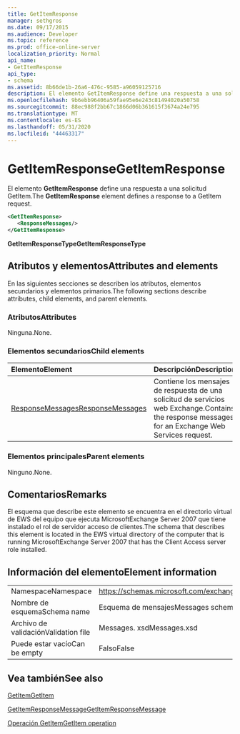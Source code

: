 ```yaml
---
title: GetItemResponse
manager: sethgros
ms.date: 09/17/2015
ms.audience: Developer
ms.topic: reference
ms.prod: office-online-server
localization_priority: Normal
api_name:
- GetItemResponse
api_type:
- schema
ms.assetid: 8b66de1b-26a6-476c-9585-a96059125716
description: El elemento GetItemResponse define una respuesta a una solicitud GetItem.
ms.openlocfilehash: 9b6ebb96406a59fae95e6e243c81494020a50758
ms.sourcegitcommit: 88ec988f2bb67c1866d06b361615f3674a24e795
ms.translationtype: MT
ms.contentlocale: es-ES
ms.lasthandoff: 05/31/2020
ms.locfileid: "44463317"
---
```

# <a name="getitemresponse"></a><span data-ttu-id="53eba-103">GetItemResponse</span><span class="sxs-lookup"><span data-stu-id="53eba-103">GetItemResponse</span></span>

<span data-ttu-id="53eba-104">El elemento **GetItemResponse** define una respuesta a una solicitud GetItem.</span><span class="sxs-lookup"><span data-stu-id="53eba-104">The **GetItemResponse** element defines a response to a GetItem request.</span></span> 
  
```xml
<GetItemResponse>
   <ResponseMessages/>
</GetItemResponse>
```

 <span data-ttu-id="53eba-105">**GetItemResponseType**</span><span class="sxs-lookup"><span data-stu-id="53eba-105">**GetItemResponseType**</span></span>
## <a name="attributes-and-elements"></a><span data-ttu-id="53eba-106">Atributos y elementos</span><span class="sxs-lookup"><span data-stu-id="53eba-106">Attributes and elements</span></span>

<span data-ttu-id="53eba-107">En las siguientes secciones se describen los atributos, elementos secundarios y elementos primarios.</span><span class="sxs-lookup"><span data-stu-id="53eba-107">The following sections describe attributes, child elements, and parent elements.</span></span>
  
### <a name="attributes"></a><span data-ttu-id="53eba-108">Atributos</span><span class="sxs-lookup"><span data-stu-id="53eba-108">Attributes</span></span>

<span data-ttu-id="53eba-109">Ninguna.</span><span class="sxs-lookup"><span data-stu-id="53eba-109">None.</span></span>
  
### <a name="child-elements"></a><span data-ttu-id="53eba-110">Elementos secundarios</span><span class="sxs-lookup"><span data-stu-id="53eba-110">Child elements</span></span>

|<span data-ttu-id="53eba-111">**Elemento**</span><span class="sxs-lookup"><span data-stu-id="53eba-111">**Element**</span></span>|<span data-ttu-id="53eba-112">**Descripción**</span><span class="sxs-lookup"><span data-stu-id="53eba-112">**Description**</span></span>|
|:-----|:-----|
|[<span data-ttu-id="53eba-113">ResponseMessages</span><span class="sxs-lookup"><span data-stu-id="53eba-113">ResponseMessages</span></span>](responsemessages.md) <br/> |<span data-ttu-id="53eba-114">Contiene los mensajes de respuesta de una solicitud de servicios web Exchange.</span><span class="sxs-lookup"><span data-stu-id="53eba-114">Contains the response messages for an Exchange Web Services request.</span></span>  <br/> |
   
### <a name="parent-elements"></a><span data-ttu-id="53eba-115">Elementos principales</span><span class="sxs-lookup"><span data-stu-id="53eba-115">Parent elements</span></span>

<span data-ttu-id="53eba-116">Ninguno.</span><span class="sxs-lookup"><span data-stu-id="53eba-116">None.</span></span>
  
## <a name="remarks"></a><span data-ttu-id="53eba-117">Comentarios</span><span class="sxs-lookup"><span data-stu-id="53eba-117">Remarks</span></span>

<span data-ttu-id="53eba-118">El esquema que describe este elemento se encuentra en el directorio virtual de EWS del equipo que ejecuta MicrosoftExchange Server 2007 que tiene instalado el rol de servidor acceso de clientes.</span><span class="sxs-lookup"><span data-stu-id="53eba-118">The schema that describes this element is located in the EWS virtual directory of the computer that is running MicrosoftExchange Server 2007 that has the Client Access server role installed.</span></span>
  
## <a name="element-information"></a><span data-ttu-id="53eba-119">Información del elemento</span><span class="sxs-lookup"><span data-stu-id="53eba-119">Element information</span></span>

|||
|:-----|:-----|
|<span data-ttu-id="53eba-120">Namespace</span><span class="sxs-lookup"><span data-stu-id="53eba-120">Namespace</span></span>  <br/> |https://schemas.microsoft.com/exchange/services/2006/messages  <br/> |
|<span data-ttu-id="53eba-121">Nombre de esquema</span><span class="sxs-lookup"><span data-stu-id="53eba-121">Schema name</span></span>  <br/> |<span data-ttu-id="53eba-122">Esquema de mensajes</span><span class="sxs-lookup"><span data-stu-id="53eba-122">Messages schema</span></span>  <br/> |
|<span data-ttu-id="53eba-123">Archivo de validación</span><span class="sxs-lookup"><span data-stu-id="53eba-123">Validation file</span></span>  <br/> |<span data-ttu-id="53eba-124">Messages. xsd</span><span class="sxs-lookup"><span data-stu-id="53eba-124">Messages.xsd</span></span>  <br/> |
|<span data-ttu-id="53eba-125">Puede estar vacío</span><span class="sxs-lookup"><span data-stu-id="53eba-125">Can be empty</span></span>  <br/> |<span data-ttu-id="53eba-126">Falso</span><span class="sxs-lookup"><span data-stu-id="53eba-126">False</span></span>  <br/> |
   
## <a name="see-also"></a><span data-ttu-id="53eba-127">Vea también</span><span class="sxs-lookup"><span data-stu-id="53eba-127">See also</span></span>



[<span data-ttu-id="53eba-128">GetItem</span><span class="sxs-lookup"><span data-stu-id="53eba-128">GetItem</span></span>](getitem.md)
  
[<span data-ttu-id="53eba-129">GetItemResponseMessage</span><span class="sxs-lookup"><span data-stu-id="53eba-129">GetItemResponseMessage</span></span>](getitemresponsemessage.md)
  
[<span data-ttu-id="53eba-130">Operación GetItem</span><span class="sxs-lookup"><span data-stu-id="53eba-130">GetItem operation</span></span>](getitem-operation.md)

